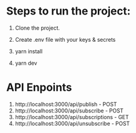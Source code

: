 # Steps to run the project:

1. Clone the project.

2. Create .env file with your keys & secrets

3. yarn install

4. yarn dev

# API Enpoints

1. http://localhost:3000/api/publish - POST
2. http://localhost:3000/api/subscribe - POST
2. http://localhost:3000/api/subscriptions - GET
2. http://localhost:3000/api/unsubscribe - POST